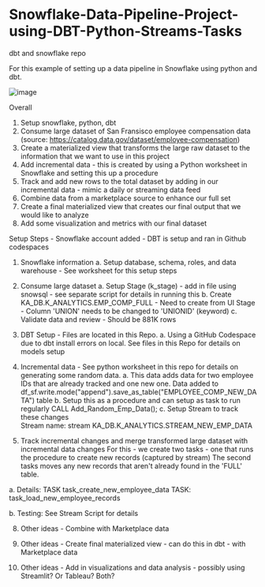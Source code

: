 # Snowflake-Data-Pipeline-Project-using-DBT-Python-Streams-Tasks
dbt and snowflake repo

For this example of setting up a data pipeline in Snowflake using python and dbt.

![image](https://github.com/anderskd12/dbt_snowflake_testing/assets/49698565/77d73a33-2ebb-439e-b77a-acf1d3311d9a)


Overall 
1.  Setup snowflake, python, dbt
2.  Consume large dataset of San Fransisco employee compensation data (source:  https://catalog.data.gov/dataset/employee-compensation)
3.  Create a materialized view that transforms the large raw dataset to the information that we want to use in this project
4.  Add incremental data - this is created by using a Python worksheet in Snowflake and setting this up a procedure
5.  Track and add new rows to the total dataset by adding in our incremental data - mimic a daily or streaming data feed
6.  Combine data from a marketplace source to enhance our full set
7.  Create a final materialized view that creates our final output that we would like to analyze
8.  Add some visualization and metrics with our final dataset

Setup Steps - Snowflake account added - DBT is setup and ran in Github codespaces
1.  Snowflake information
  a. Setup database, schema, roles, and data warehouse - See worksheet for this setup steps
  
2.  Consume large dataset
  a.  Setup Stage (k_stage) - add in file using snowsql - see separate script for details in running this
  b.  Create KA_DB.K_ANALYTICS.EMP_COMP_FULL - Need to create from UI Stage - Column 'UNION' needs to be changed to 'UNIONID' (keyword)
  c.  Validate data and review - Should be 881K rows

3.  DBT Setup - Files are located in this Repo.
  a. Using a GitHub Codespace due to dbt install errors on local.  See files in this Repo for details on models setup

4.  Incremental data - See python worksheet in this repo for details on generating some random data.
 a.  This data adds data for two employee IDs that are already tracked and one new one.  Data added to df_sf.write.mode("append").save_as_table("EMPLOYEE_COMP_NEW_DATA") table
 b.  Setup this as a procedure and can setup as task to run regularly
     CALL Add_Random_Emp_Data();
 c.  Setup Stream to track these changes   
    Stream name:  stream KA_DB.K_ANALYTICS.STREAM_NEW_EMP_DATA

6.  Track incremental changes and merge transformed large dataset with incremental data changes
   For this - we create two tasks - one that runs the procedure to create new records (captured by stream)
        The second tasks moves any new records that aren't already found in the 'FULL' table.

 a.  Details:  TASK task_create_new_employee_data
              TASK:  task_load_new_employee_records

 b.  Testing:  See Stream Script for details

8.  Other ideas - Combine with Marketplace data

9.  Other ideas - Create final materialized view - can do this in dbt - with Marketplace data

10.  Other ideas - Add in visualizations and data analysis - possibly using Streamlit?  Or Tableau?  Both?

